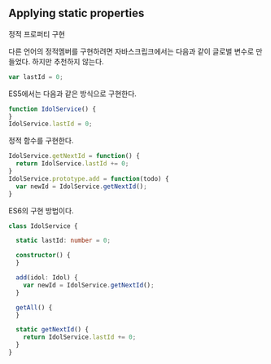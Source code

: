 ## Applying static properties
정적 프로퍼티 구현

다른 언어의 정적멤버를 구현하려면 자바스크립크에서는 다음과 같이 글로벌 변수로 만들었다.
하지만 추천하지 않는다.
```js
var lastId = 0;
```

ES5에서는 다음과 같은 방식으로 구현한다.
```js
function IdolService() {
}
IdolService.lastId = 0;
```

정적 함수를 구현한다.
```js
IdolService.getNextId = function() {
  return IdolService.lastId += 0;
}
IdolService.prototype.add = function(todo) {
  var newId = IdolService.getNextId();
}
```

ES6의 구현 방법이다.
```ts
class IdolService {

  static lastId: number = 0;

  constructor() {
  }

  add(idol: Idol) {
    var newId = IdolService.getNextId();
  }

  getAll() {
  }

  static getNextId() {
    return IdolService.lastId += 0;
  }
}
```
